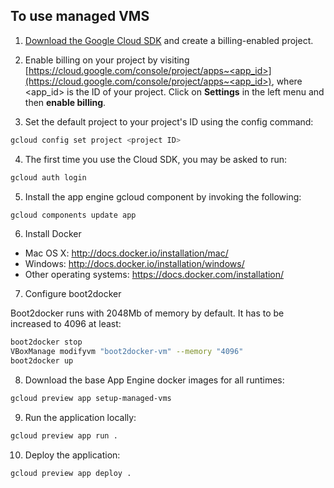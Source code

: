 ## To use managed VMS

1. [Download the Google Cloud SDK](https://cloud.google.com/sdk/) and create a billing-enabled project.

2. Enable billing on your project by visiting [https://cloud.google.com/console/project/apps~<app_id>](https://cloud.google.com/console/project/apps~<app_id>), 
where <app_id> is the ID of your project. Click on **Settings** in the left menu and then **enable billing**.

3. Set the default project to your project's ID using the config command:

  ```bash
  gcloud config set project <project ID>
  ```

4. The first time you use the Cloud SDK, you may be asked to run:

  ```bash
  gcloud auth login
  ```

5. Install the app engine gcloud component by invoking the following:

  ```bash
  gcloud components update app
  ```

6. Install Docker

 + Mac OS X: http://docs.docker.io/installation/mac/
 + Windows: http://docs.docker.io/installation/windows/
 + Other operating systems: https://docs.docker.com/installation/
 
7. Configure boot2docker

  Boot2docker runs with 2048Mb of memory by default. It has to be increased to 4096 at least:

  ```bash
  boot2docker stop
  VBoxManage modifyvm "boot2docker-vm" --memory "4096"
  boot2docker up
  ```

8. Download the base App Engine docker images for all runtimes:

  ```bash
  gcloud preview app setup-managed-vms
  ```
  
9. Run the application locally:

  ```bash
  gcloud preview app run .
  ```
  
10. Deploy the application:

  ```bash
  gcloud preview app deploy .
  ```
